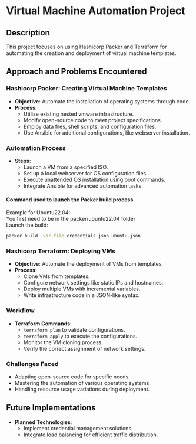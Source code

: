 # Virtual Machine Automation Project

## Description
This project focuses on using Hashicorp Packer and Terraform for automating the creation and deployment of virtual machine templates.

## Approach and Problems Encountered

### Hashicorp Packer: Creating Virtual Machine Templates
- **Objective**: Automate the installation of operating systems through code.
- **Process**:
  - Utilize existing nested vmware infrastructure.
  - Modify open-source code to meet project specifications.
  - Employ data files, shell scripts, and configuration files.
  - Use Ansible for additional configurations, like webserver installation.

### Automation Process
- **Steps**:
  - Launch a VM from a specified ISO.
  - Set up a local webserver for OS configuration files.
  - Execute unattended OS installation using boot commands.
  - Integrate Ansible for advanced automation tasks.

#### Command used to launch the Packer build process
Example for Ubuntu22.04:  
You first need to be in the packer/ubuntu22.04 folder  
Launch the build:
```bash
packer build -var-file credentials.json ubuntu.json
```

### Hashicorp Terraform: Deploying VMs
- **Objective**: Automate the deployment of VMs from templates.
- **Process**:
  - Clone VMs from templates.
  - Configure network settings like static IPs and hostnames.
  - Deploy multiple VMs with incremental variables.
  - Write infrastructure code in a JSON-like syntax.

### Workflow
- **Terraform Commands**:
  - `terraform plan` to validate configurations.
  - `terraform apply` to execute the configurations.
  - Monitor the VM cloning process.
  - Verify the correct assignment of network settings.

### Challenges Faced
- Adapting open-source code for specific needs.
- Mastering the automation of various operating systems.
- Handling resource usage variations during deployment.

## Future Implementations
- **Planned Technologies**:
  - Implement credential management solutions.
  - Integrate load balancing for efficient traffic distribution.
